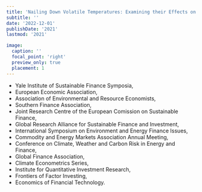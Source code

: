 ```yaml
---
title: 'Nailing Down Volatile Temperatures: Examining their Effects on Stock Prices'
subtitle: ''
date: '2022-12-01'
publishDate: '2021'
lastmod: '2021'

image: 
  caption: ''
  focal_point: 'right'
  preview_only: true
  placement: 1
---
```

- Yale Institute of Sustainable Finance Symposia,
- European Economic Association,
- Association of Environmental and Resource Economists,
- Southern Finance Association,
- Joint Research Centre of the European Comission on Sustainable Finance,
- Global Research Alliance for Sustainable Finance and Investment,
- International Symposium on Environment and Energy Finance Issues,
- Commodity and Energy Markets Association Annual Meeting,
- Conference on Climate, Weather and Carbon Risk in Energy and Finance,
- Global Finance Association,
- Climate Econometrics Series,
- Institute for Quantitative Investment Research,
- Frontiers of Factor Investing,
- Economics of Financial Technology.
